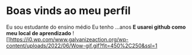 # Boas vinds ao meu perfil
Eu sou estudante do ensino médio
Eu tenho ...anos
**E usarei github como meu local de aprendizado**
![]https://i0.wp.com/www.galvanizeaction.org/wp-content/uploads/2022/06/Wow-gif.gif?fit=450%2C250&ssl=1
